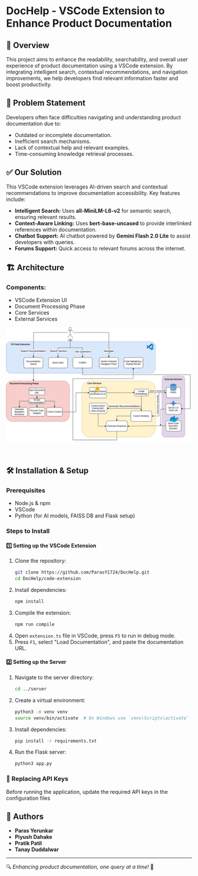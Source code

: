 # DocHelp - VSCode Extension to Enhance Product Documentation

## 🚀 Overview

This project aims to enhance the readability, searchability, and overall user experience of product documentation using a VSCode extension. By integrating intelligent search, contextual recommendations, and navigation improvements, we help developers find relevant information faster and boost productivity.

## 🧾 Problem Statement

Developers often face difficulties navigating and understanding product documentation due to:

- Outdated or incomplete documentation.
- Inefficient search mechanisms.
- Lack of contextual help and relevant examples.
- Time-consuming knowledge retrieval processes.

## ✅ Our Solution

This VSCode extension leverages AI-driven search and contextual recommendations to improve documentation accessibility. Key features include:

- **Intelligent Search:** Uses **all-MiniLM-L6-v2** for semantic search, ensuring relevant results.
- **Context-Aware Linking:** Uses **bert-base-uncased** to provide interlinked references within documentation.
- **Chatbot Support:** AI chatbot powered by **Gemini Flash 2.0 Lite**  to assist developers with queries.
- **Forums Support:** Quick access to relevant forums across the internet.

## 🏗️ Architecture

### Components:

 - VSCode Extension UI
 - Document Processing Phase
 - Core Services
 - External Services

![architecture diagram](./images/architecture.png)

<br />

## 🛠️ Installation & Setup

### Prerequisites

- Node.js & npm
- VSCode
- Python (for AI models, FAISS DB and Flask setup)

### Steps to Install

#### 1️⃣ Setting up the VSCode Extension

1. Clone the repository:
   ```bash
   git clone https://github.com/ParasY1724/DocHelp.git
   cd DocHelp/code-extension
   ```
2. Install dependencies:
   ```bash
   npm install
   ```
3. Compile the extension:
   ```bash
   npm run compile
   ```
4. Open `extension.ts` file in VSCode, press `F5` to run in debug mode.
5. Press `F1`, select "Load Documentation", and paste the documentation URL.

#### 2️⃣ Setting up the Server

1. Navigate to the server directory:
   ```bash
   cd ../server
   ```
2. Create a virtual environment:
   ```bash
   python3 -m venv venv
   source venv/bin/activate  # On Windows use `venv\Scripts\activate`
   ```
3. Install dependencies:
   ```bash
   pip install -r requirements.txt
   ```
4. Run the Flask server:
   ```bash
   python3 app.py
   ```

### 🔑 Replacing API Keys

Before running the application, update the required API keys in the configuration files


## 👥 Authors
- **Paras Yerunkar**
- **Piyush Dahake**
- **Pratik Patil**
- **Tanay Duddalwar**

---

🔍 *Enhancing product documentation, one query at a time!* 🚀

